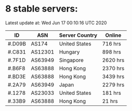 # 8 stable servers:

Latest update at: Wed Jun 17 00:10:16 UTC 2020

| ID | ASN | Server Country | Online |
| -- | --- | -------------- | ------ |
| #.D09B | AS174 | United States | 716 hrs |
| #.C831 | AS12301 | Hungary | 898 hrs |
| #.7F1D | AS63949 | Singapore | 2620 hrs |
| #.B6F8 | AS63888 | Hong Kong | 2370 hrs |
| #.BD3E | AS63888 | Hong Kong | 3439 hrs |
| #.2A79 | AS63949 | Japan | 2279 hrs |
| #.1278 | AS23033 | United States | 181 hrs |
| #.33B9 | AS63888 | Hong Kong | 21 hrs |

